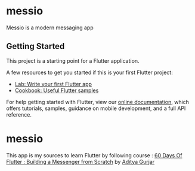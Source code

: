 # messio

Messio is a modern messaging app

## Getting Started

This project is a starting point for a Flutter application.

A few resources to get you started if this is your first Flutter project:

- [Lab: Write your first Flutter app](https://flutter.dev/docs/get-started/codelab)
- [Cookbook: Useful Flutter samples](https://flutter.dev/docs/cookbook)

For help getting started with Flutter, view our
[online documentation](https://flutter.dev/docs), which offers tutorials,
samples, guidance on mobile development, and a full API reference.
# messio

This app is my sources to learn Flutter by following course : [60 Days
Of Flutter : Building a Messenger from
Scratch](https://medium.com/@adityadroid/60-days-of-flutter-building-a-messenger-from-scratch-ab2c89e1fd0f)
by [Aditya Gurjar](https://medium.com/@adityadroid)
